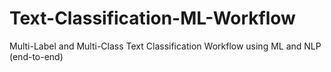 # Text-Classification-ML-Workflow
Multi-Label and Multi-Class Text Classification Workflow using ML and NLP (end-to-end) 
